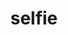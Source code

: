 ---
layout: smileys&emotion
title: selfie
emoji: selfie
permalink: 🤳.html
image: assets/img/3moji/selfie.png
---
